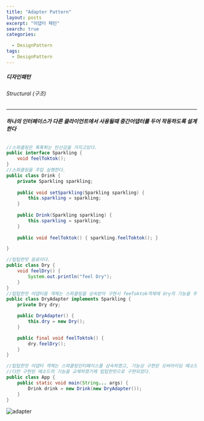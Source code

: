 ```yaml
---
title: "Adapter Pattern"
layout: posts
excerpt: "어댑터 패턴"
search: true
categories:

  - DesignPattern
tags:
  - DesignPattern
---
```

##### 디자인패턴
###### Structural (구조)

****

###### **하나의 인터페이스가 다른 클라이언트에서 사용될때 중간어댑터를 두어 작동하도록 설계한다**

```java
//스파클링은 톡톡튀는 탄산감을 가지고있다.
public interface Sparkling {
    void feelToktok();
}
//스파클링을 주입 실행한다. 
public class Drink {
    private Sparkling sparkling;
  
    public void setSparkling(Sparkling sparkling) {
        this.sparkling = sparkling;
    }
  
    public Drink(Sparkling sparkling) {
        this.sparkling = sparkling;
    }
    
    public void feelToktok() { sparkling.feelToktok(); }

}
```

```java
//텁텁한맛 음료이다. 
public class Dry {
    void feelDry() {
        System.out.println("feel Dry");
    }
}
//텁텁한맛 어댑터용 객체는 스파클링을 상속받아 구현시 feeToktok객체에 dry의 기능을 주입한다.
public class DryAdapter implements Sparkling {
    private Dry dry;

    public DryAdapter() {
        this.dry = new Dry();
    }

    public final void feelToktok() {
        dry.feelDry();
    }
}
```

```java
//텁텁한맛 어댑터 객체는 스파클링인터페이스를 상속하였고, 기능상 구현된 오버라이딩 메소드도 존재하여 이상없이 동작한다. 
//다만 구현된 메소드의 기능을 교체하였기에 텁텁한맛으로 구현되었다. 
public class App {
    public static void main(String... args) {
        Drink drink = new Drink(new DryAdapter());
    }
}
```

![adapter](/blog/assets/images/dsnptn/adapter.png)


